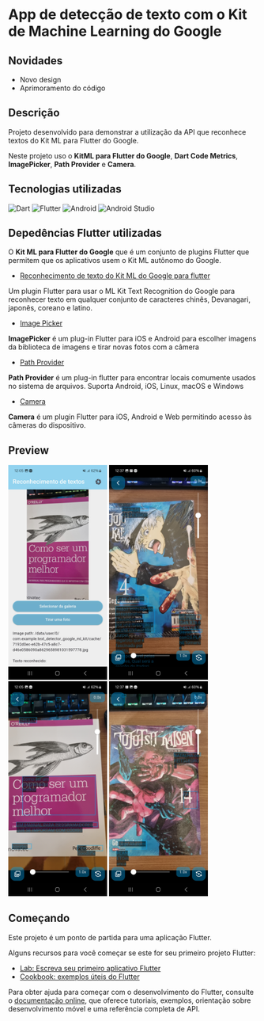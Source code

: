 # App de detecção de texto com o Kit de Machine Learning do Google

## Novidades

- Novo design
- Aprimoramento do código

## Descrição

Projeto desenvolvido para demonstrar a utilização da API que reconhece textos do Kit ML para Flutter do Google.

Neste projeto uso o **KitML para Flutter do Google**, **Dart Code Metrics**, **ImagePicker**, **Path Provider** e **Camera**.

## Tecnologias utilizadas

<p>

<img alt="Dart" src="https://img.shields.io/badge/Dart-15A6C4.svg?style=for-the-badge&logo=dart&logoColor=white">
<img alt="Flutter" src="https://img.shields.io/badge/Flutter-02569B.svg?style=for-the-badge&logo=flutter&logoColor=white">
<img alt="Android" src="https://img.shields.io/badge/Android-3DDC84?style=for-the-badge&logo=android&logoColor=white">
<img alt="Android Studio" src="https://img.shields.io/badge/Android%20Studio-008678.svg?style=for-the-badge&logo=android-studio&logoColor=white">

</p>

## Depedências Flutter utilizadas

O **Kit ML para Flutter do Google** que é um conjunto de plugins Flutter que permitem que os aplicativos usem o Kit ML autônomo do Google.

- [Reconhecimento de texto do Kit ML do Google para flutter](https://github.com/bharat-biradar/Google-Ml-Kit-plugin/tree/master/packages/google_mlkit_text_recognition)

Um plugin Flutter para usar o ML Kit Text Recognition do Google para reconhecer texto em qualquer conjunto de caracteres chinês, Devanagari, japonês, coreano e latino.

- [Image Picker](https://pub.dev/packages/image_picker)

**ImagePicker** é um plug-in Flutter para iOS e Android para escolher imagens da biblioteca de imagens e tirar novas fotos com a câmera

- [Path Provider](https://pub.dev/packages/path_provider)

**Path Provider** é um plug-in flutter para encontrar locais comumente usados no sistema de arquivos. Suporta Android, iOS, Linux, macOS e Windows

- [Camera](https://pub.dev/packages/camera)

**Camera** é um plugin Flutter para iOS, Android e Web permitindo acesso às câmeras do dispositivo.

## Preview

<div>
<img src="assets/print3.jpg" alt="drawing" style="width:200px;"/>
<img src="assets/print7.jpg" alt="drawing" style="width:200px;"/>
<div>

<div>
<img src="assets/print5.jpg" alt="drawing" style="width:200px;"/>
<img src="assets/print6.jpg" alt="drawing" style="width:200px;"/>
<div>

## Começando

Este projeto é um ponto de partida para uma aplicação Flutter.

Alguns recursos para você começar se este for seu primeiro projeto Flutter:

- [Lab: Escreva seu primeiro aplicativo Flutter](https://docs.flutter.dev/get-started/codelab)
- [Cookbook: exemplos úteis do Flutter](https://docs.flutter.dev/cookbook)

Para obter ajuda para começar com o desenvolvimento do Flutter, consulte o
[documentação online](https://docs.flutter.dev/), que oferece tutoriais,
exemplos, orientação sobre desenvolvimento móvel e uma referência completa de API.

